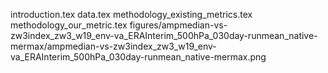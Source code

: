 introduction.tex
data.tex
methodology_existing_metrics.tex
methodology_our_metric.tex
figures/ampmedian-vs-zw3index_zw3_w19_env-va_ERAInterim_500hPa_030day-runmean_native-mermax/ampmedian-vs-zw3index_zw3_w19_env-va_ERAInterim_500hPa_030day-runmean_native-mermax.png